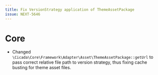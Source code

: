 ```yaml
---
title: Fix VersionStrategy application of ThemeAssetPackage 
issue: NEXT-5646
---
```

# Core
* Changed `\Cicada\Core\Framework\Adapter\Asset\ThemeAssetPackage::getUrl` to pass correct relative file path to version strategy, thus fixing cache busting for theme asset files.
